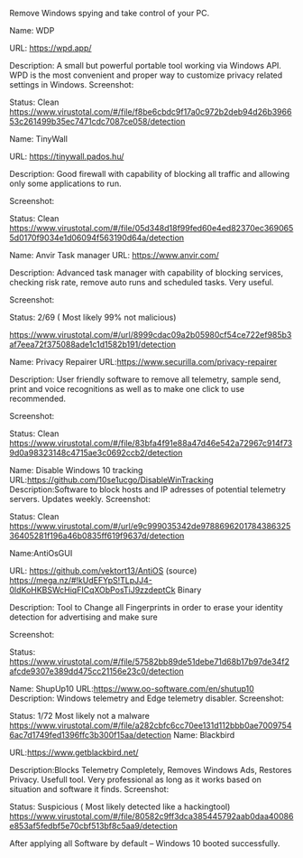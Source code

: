 Remove Windows spying and take control of your PC.


Name: WDP

URL: https://wpd.app/

Description:
A small but powerful portable tool working via Windows API. WPD is the most convenient and proper way to customize privacy related settings in Windows.
Screenshot:

Status: Clean
https://www.virustotal.com/#/file/f8be6cbdc9f17a0c972b2deb94d26b396653c261499b35ec7471cdc7087ce058/detection

Name: TinyWall

URL:
https://tinywall.pados.hu/

Description:
Good firewall with capability of blocking all traffic and allowing only some applications to run.

Screenshot:

Status: Clean
https://www.virustotal.com/#/file/05d348d18f99fed60e4ed82370ec3690655d0170f9034e1d06094f563190d64a/detection

Name: Anvir Task manager
URL:
https://www.anvir.com/

Description: Advanced task manager with capability of blocking services, checking risk rate, remove auto runs and scheduled tasks. Very useful.

Screenshot:


Status: 2/69 ( Most likely 99% not malicious)

https://www.virustotal.com/#/url/8999cdac09a2b05980cf54ce722ef985b3af7eea72f375088ade1c1d1582b191/detection





Name: Privacy Repairer
URL:https://www.securilla.com/privacy-repairer

Description: User friendly software to remove all telemetry, sample send, print and voice recognitions as well as to make one click to use recommended.

Screenshot:


Status: Clean
https://www.virustotal.com/#/file/83bfa4f91e88a47d46e542a72967c914f739d0a98323148c4715ae3c0692ccb2/detection




Name: Disable Windows 10 tracking
URL:https://github.com/10se1ucgo/DisableWinTracking
Description:Software to block hosts and IP adresses of potential telemetry servers. Updates weekly.
Screenshot:

Status: Clean
https://www.virustotal.com/#/url/e9c999035342de978869620178438632536405281f196a46b0835ff619f9637d/detection






Name:AntiOsGUI

URL: https://github.com/vektort13/AntiOS (source)
https://mega.nz/#!kUdEFYpS!TLpJJ4-0ldKoHKBSWcHiqFICqXObPosTiJ9zzdeptCk Binary

Description: Tool to Change all Fingerprints in order to erase your identity detection for advertising and make sure 

Screenshot:


Status:
https://www.virustotal.com/#/file/57582bb89de51debe71d68b17b97de34f2afcde9307e389dd475cc21156e23c0/detection

Name: ShupUp10
URL:https://www.oo-software.com/en/shutup10
Description: Windows telemetry and Edge telemetry disabler.
Screenshot:


Status: 1/72 Most likely not a malware
https://www.virustotal.com/#/file/a282cbfc6cc70ee131d112bbb0ae70097546ac7d1749fed1396ffc3b300f15aa/detection
Name: Blackbird

URL:https://www.getblackbird.net/

Description:Blocks Telemetry Completely, Removes Windows Ads, Restores Privacy. Usefull tool. Very professional as long as it works based on situation and software it finds.
Screenshot:


Status: Suspicious ( Most likely detected like a hackingtool)
https://www.virustotal.com/#/file/80582c9ff3dca385445792aab0daa40086e853af5fedbf5e70cbf513bf8c5aa9/detection


After applying all Software by default – Windows 10 booted successfully. 

